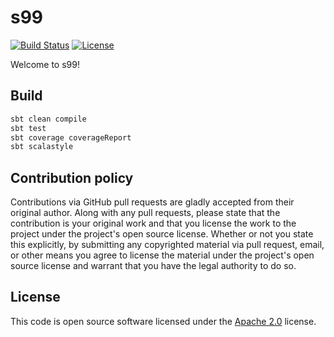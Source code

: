 # s99 #
[![Build Status](https://travis-ci.org/dschmitz/s99.svg?branch=master)](https://travis-ci.org/dschmitz/s99)
[![License](http://img.shields.io/:license-Apache%202-red.svg)](http://www.apache.org/licenses/LICENSE-2.0.txt)

Welcome to s99!

## Build ## 

``` scala
sbt clean compile
sbt test 
sbt coverage coverageReport
sbt scalastyle
```

## Contribution policy ##

Contributions via GitHub pull requests are gladly accepted from their original author. Along with
any pull requests, please state that the contribution is your original work and that you license
the work to the project under the project's open source license. Whether or not you state this
explicitly, by submitting any copyrighted material via pull request, email, or other means you
agree to license the material under the project's open source license and warrant that you have the
legal authority to do so.

## License ##

This code is open source software licensed under the
[Apache 2.0](http://www.apache.org/licenses/LICENSE-2.0) license.
